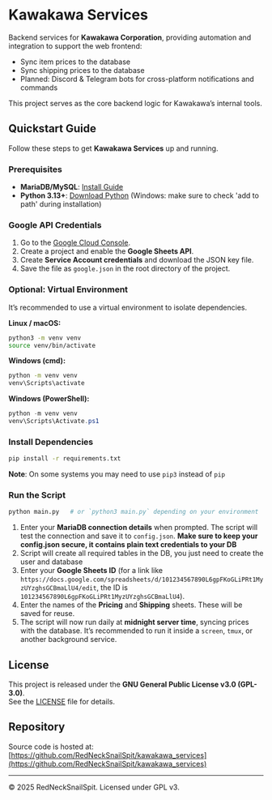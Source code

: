 # Kawakawa Services

Backend services for **Kawakawa Corporation**, providing automation and integration to support the web frontend:

- Sync item prices to the database  
- Sync shipping prices to the database  
- Planned: Discord & Telegram bots for cross-platform notifications and commands  

This project serves as the core backend logic for Kawakawa’s internal tools.

## Quickstart Guide

Follow these steps to get **Kawakawa Services** up and running.

### Prerequisites

- **MariaDB/MySQL**: [Install Guide](https://mariadb.com/kb/en/getting-installing-and-upgrading-mariadb/)  
- **Python 3.13+**: [Download Python](https://www.python.org/downloads/) (Windows: make sure to check 'add to path' during installation)

### Google API Credentials

1. Go to the [Google Cloud Console](https://console.cloud.google.com/).  
2. Create a project and enable the **Google Sheets API**.  
3. Create **Service Account credentials** and download the JSON key file.  
4. Save the file as `google.json` in the root directory of the project.

### Optional: Virtual Environment

It’s recommended to use a virtual environment to isolate dependencies.

**Linux / macOS:**

```bash
python3 -m venv venv
source venv/bin/activate
````

**Windows (cmd):**

```cmd
python -m venv venv
venv\Scripts\activate
```

**Windows (PowerShell):**

```powershell
python -m venv venv
venv\Scripts\Activate.ps1
```

### Install Dependencies

```bash
pip install -r requirements.txt
```
**Note**: On some systems you may need to use `pip3` instead of `pip` 

### Run the Script

```bash
python main.py   # or `python3 main.py` depending on your environment
```

1. Enter your **MariaDB connection details** when prompted. The script will test the connection and save it to `config.json`. **Make sure to keep your config.json secure, it contains plain text credentials to your DB**
2. Script will create all required tables in the DB, you just need to create the user and database
3. Enter your **Google Sheets ID** (for a link like `https://docs.google.com/spreadsheets/d/101234567890L6gpFKoGLiPRt1MyzUYzghsGCBmaLlU4/edit`, the ID is `101234567890L6gpFKoGLiPRt1MyzUYzghsGCBmaLlU4`).
4. Enter the names of the **Pricing** and **Shipping** sheets. These will be saved for reuse.
5. The script will now run daily at **midnight server time**, syncing prices with the database. It’s recommended to run it inside a `screen`, `tmux`, or another background service.

## License

This project is released under the **GNU General Public License v3.0 (GPL-3.0)**.  
See the [LICENSE](LICENSE) file for details.

## Repository

Source code is hosted at:  
[https://github.com/RedNeckSnailSpit/kawakawa_services](https://github.com/RedNeckSnailSpit/kawakawa_services)

---

© 2025 RedNeckSnailSpit. Licensed under GPL v3.
